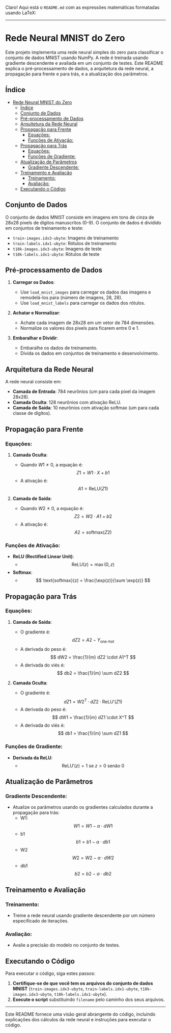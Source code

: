 Claro! Aqui está o `README.md` com as expressões matemáticas formatadas usando LaTeX:

---

# Rede Neural MNIST do Zero

Este projeto implementa uma rede neural simples do zero para classificar o conjunto de dados MNIST usando NumPy. A rede é treinada usando gradiente descendente e avaliada em um conjunto de testes. Este README explica o pré-processamento de dados, a arquitetura da rede neural, a propagação para frente e para trás, e a atualização dos parâmetros.

## Índice

- [Rede Neural MNIST do Zero](#rede-neural-mnist-do-zero)
  - [Índice](#índice)
  - [Conjunto de Dados](#conjunto-de-dados)
  - [Pré-processamento de Dados](#pré-processamento-de-dados)
  - [Arquitetura da Rede Neural](#arquitetura-da-rede-neural)
  - [Propagação para Frente](#propagação-para-frente)
    - [Equações:](#equações)
    - [Funções de Ativação:](#funções-de-ativação)
  - [Propagação para Trás](#propagação-para-trás)
    - [Equações:](#equações-1)
    - [Funções de Gradiente:](#funções-de-gradiente)
  - [Atualização de Parâmetros](#atualização-de-parâmetros)
    - [Gradiente Descendente:](#gradiente-descendente)
  - [Treinamento e Avaliação](#treinamento-e-avaliação)
    - [Treinamento:](#treinamento)
    - [Avaliação:](#avaliação)
  - [Executando o Código](#executando-o-código)

## Conjunto de Dados

O conjunto de dados MNIST consiste em imagens em tons de cinza de 28x28 pixels de dígitos manuscritos (0-9). O conjunto de dados é dividido em conjuntos de treinamento e teste:

- `train-images.idx3-ubyte`: Imagens de treinamento
- `train-labels.idx1-ubyte`: Rótulos de treinamento
- `t10k-images.idx3-ubyte`: Imagens de teste
- `t10k-labels.idx1-ubyte`: Rótulos de teste

## Pré-processamento de Dados

1. **Carregar os Dados**:

   - Use `load_mnist_images` para carregar os dados das imagens e remodelá-los para (número de imagens, 28, 28).
   - Use `load_mnist_labels` para carregar os dados dos rótulos.

2. **Achatar e Normalizar**:

   - Achate cada imagem de 28x28 em um vetor de 784 dimensões.
   - Normalize os valores dos pixels para ficarem entre 0 e 1.

3. **Embaralhar e Dividir**:
   - Embaralhe os dados de treinamento.
   - Divida os dados em conjuntos de treinamento e desenvolvimento.

## Arquitetura da Rede Neural

A rede neural consiste em:

- **Camada de Entrada**: 784 neurônios (um para cada pixel da imagem 28x28).
- **Camada Oculta**: 128 neurônios com ativação ReLU.
- **Camada de Saída**: 10 neurônios com ativação softmax (um para cada classe de dígitos).

## Propagação para Frente

### Equações:

1. **Camada Oculta**:

   - Quando $W1 \ne 0$, a equação é:
     $$
     Z1 = W1 \cdot X + b1
     $$
   - A ativação é:
     $$
     A1 = \text{ReLU}(Z1)
     $$

2. **Camada de Saída**:
   - Quando $W2 \ne 0$, a equação é:
     $$
     Z2 = W2 \cdot A1 + b2
     $$
   - A ativação é:
     $$
     A2 = \text{softmax}(Z2)
     $$

### Funções de Ativação:

- **ReLU (Rectified Linear Unit)**:
  - $$
    \text{ReLU}(z) = \max(0, z)
    $$
- **Softmax**:
  - $$
    \text{softmax}(z) = \frac{\exp(z)}{\sum \exp(z)}
    $$

## Propagação para Trás

### Equações:

1. **Camada de Saída**:

   - O gradiente é:
     $$
     dZ2 = A2 - Y_{\text{one-hot}}
     $$
   - A derivada do peso é:
     $$
     dW2 = \frac{1}{m} dZ2 \cdot A1^T
     $$
   - A derivada do viés é:
     $$
     db2 = \frac{1}{m} \sum dZ2
     $$

2. **Camada Oculta**:
   - O gradiente é:
     $$
     dZ1 = W2^T \cdot dZ2 \cdot \text{ReLU}'(Z1)
     $$
   - A derivada do peso é:
     $$
     dW1 = \frac{1}{m} dZ1 \cdot X^T
     $$
   - A derivada do viés é:
     $$
     db1 = \frac{1}{m} \sum dZ1
     $$

### Funções de Gradiente:

- **Derivada da ReLU**:
  - $$
    \text{ReLU}'(z) = 1 \text{ se } z > 0 \text{ senão } 0
    $$

## Atualização de Parâmetros

### Gradiente Descendente:

- Atualize os parâmetros usando os gradientes calculados durante a propagação para trás:
  - W1:
    $$
    W1 = W1 - \alpha \cdot dW1
    $$
  - b1
    $$
    b1 = b1 - \alpha \cdot db1
    $$
  - W2
    $$
    W2 = W2 - \alpha \cdot dW2
    $$
  - db1
    $$
    b2 = b2 - \alpha \cdot db2
    $$

## Treinamento e Avaliação

### Treinamento:

- Treine a rede neural usando gradiente descendente por um número especificado de iterações.

### Avaliação:

- Avalie a precisão do modelo no conjunto de testes.

## Executando o Código

Para executar o código, siga estes passos:

1. **Certifique-se de que você tem os arquivos do conjunto de dados MNIST** (`train-images.idx3-ubyte`, `train-labels.idx1-ubyte`, `t10k-images.idx3-ubyte`, `t10k-labels.idx1-ubyte`).
2. **Execute o script** substituindo `filename` pelo caminho dos seus arquivos.

---

Este README fornece uma visão geral abrangente do código, incluindo explicações dos cálculos da rede neural e instruções para executar o código.
